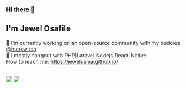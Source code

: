 ### Hi there 👋

## I'm Jewel Osafile
🔭 I’m currently working on an open-source community with my buddies <a href="https://github.com/hubswitch-africa">@hubswitch</a> <br/>
🌱 I mostly hangout with PHP|Laravel|Nodejs|React-Native </br>
 How to reach me:  https://jewelsama.github.io/</br>






<br />
   
 <img src="https://github-readme-streak-stats.herokuapp.com/?user=JewelSama&theme=radical"/>
 <img src="https://github-profile-trophy.vercel.app/?username=JewelSama&column=4&margin-w=7&margin-h=7&theme=radical"/>





<!--
**JewelSama/JewelSama** is a ✨ _special_ ✨ repository because its `README.md` (this file) appears on your GitHub profile.

Here are some ideas to get you started:

- 🔭 I’m currently working on ...
- 🌱 I’m currently learning ...
- 👯 I’m looking to collaborate on ...
- 🤔 I’m looking for help with ...
- 💬 Ask me about ...
- 📫 How to reach me: ...
- 😄 Pronouns: ...
- ⚡ Fun fact: ...
-->
